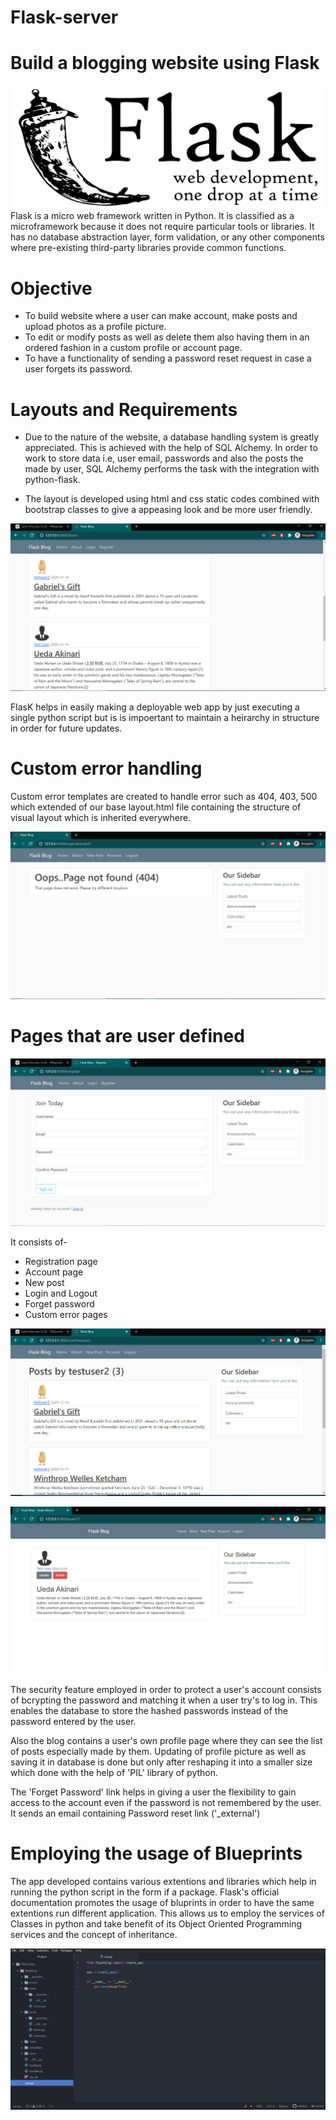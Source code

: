 # Flask-server
# Build a blogging website using Flask

![](Visuals/Flask_logo.png)
Flask is a micro web framework written in Python. It is classified as a microframework because it does not require particular tools or libraries. 
It has no database abstraction layer, form validation, or any other components where pre-existing third-party libraries provide common functions.

# Objective

* To build website where a user can make account, make posts and upload photos as a profile picture.
* To edit or modify posts as well as delete them also having them in an ordered fashion in a custom profile or account page.
* To have a functionality of sending a password reset request in case a user forgets its password.

# Layouts and Requirements

* Due to the nature of the website, a database handling system is greatly appreciated. This is achieved with the help of SQL Alchemy. In order to work to store data i.e, user email, passwords and also the posts the made by user, SQL Alchemy performs the task with the integration with python-flask.

* The layout is developed using html and css static codes combined with bootstrap classes to give a appeasing look and be more user friendly.

![](Visuals/home.png)

FlasK helps in easily making a deployable web app by just executing a single python script but is is impoertant to maintain a heirarchy in structure in order for future updates.

# Custom error handling
Custom error templates are created to handle error such as 404, 403, 500 which extended of our base layout.html file containing the structure of visual layout which is
inherited everywhere.

![](Visuals/error.png)


# Pages that are user defined

![](Visuals/register.png)

It consists of-
* Registration page
* Account page
* New post
* Login and Logout
* Forget password
* Custom error pages

![](Visuals/account.png)

![](Visuals/postedit.png)

The security feature employed in order to protect a user's account consists of bcrypting the password and matching it when a user try's to log in.
This enables the database to store the hashed passwords instead of the password entered by the user.

Also the blog contains a user's own profile page where they can see the list of posts especially made by them.
Updating of profile picture as well as saving it in database is done but only after reshaping it into a smaller size which done with the help of 'PIL' library of python.

The 'Forget Password' link helps in giving a user the flexibility to gain access to the account even if the password is not remembered by the user.
It sends an email containing Password reset link ('_external')
 
# Employing the usage of Blueprints

The app developed contains various extentions and libraries which help in running the python script in the form if a package. Flask's official documentation promotes the 
usage of bluprints in order to have the same extentions run different application. This allows us to employ the services of Classes in python and take benefit of its
Object Oriented Programming services and the concept of inheritance.

![](Visuals/text_editor.png)
